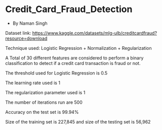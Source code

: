 # Credit_Card_Fraud_Detection

- By Naman Singh


Dataset link: https://www.kaggle.com/datasets/mlg-ulb/creditcardfraud?resource=download


Technique used: Logistic Regression + Normalization + Regularization

A Total of 30 different features are considered to perform a binary classification to detect if a credit card transaction is fraud or not.



The threshold used for Logistic Regression is 0.5

The learning rate used is 1

The regularization parameter used is 1

The number of iterations run are 500

Accuracy on the test set is 99.94%

Size of the training set is 227,845 and size of the testing set is 56,962
